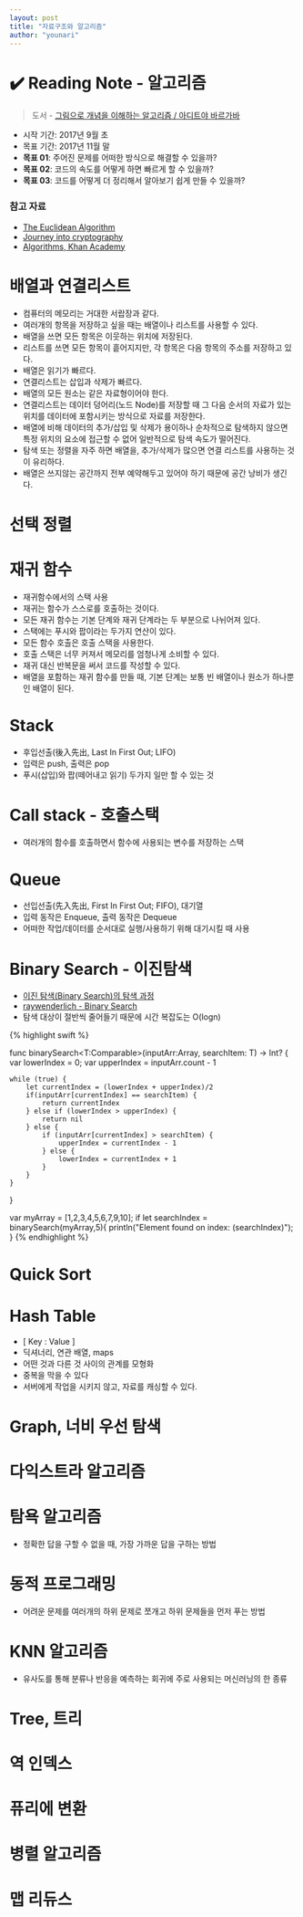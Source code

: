 ```yaml
---
layout: post
title: "자료구조와 알고리즘"
author: "younari"
---
```


# ✔️ Reading Note - 알고리즘
> 도서 - [그림으로 개념을 이해하는 알고리즘 / 아디트야 바르가바](http://www.kyobobook.co.kr/product/detailViewKor.laf?mallGb=KOR&ejkGb=KOR&barcode=9788968483547&orderClick=JAj)

- 시작 기간: 2017년 9월 초
- 목표 기간: 2017년 11월 말
- **목표 01**: 주어진 문제를 어떠한 방식으로 해결할 수 있을까?
- **목표 02**: 코드의 속도를 어떻게 하면 빠르게 할 수 있을까?
- **목표 03**: 코드를 어떻게 더 정리해서 알아보기 쉽게 만들 수 있을까?


### 참고 자료
- [The Euclidean Algorithm](https://www.khanacademy.org/computing/computer-science/cryptography/modarithmetic/a/the-euclidean-algorithm)
- [Journey into cryptography](https://www.khanacademy.org/computing/computer-science/cryptography)
- [Algorithms, Khan Academy](https://www.khanacademy.org/computing/computer-science/algorithms)

# 배열과 연결리스트
- 컴퓨터의 메모리는 거대한 서랍장과 같다.
- 여러개의 항목을 저장하고 싶을 때는 배열이나 리스트를 사용할 수 있다.
- 배열을 쓰면 모든 항목은 이웃하는 위치에 저장된다.
- 리스트를 쓰면 모든 항목이 흩어지지만, 각 항목은 다음 항목의 주소를 저장하고 있다.
- 배열은 읽기가 빠르다.
- 연결리스트는 삽입과 삭제가 빠르다.
- 배열의 모든 원소는 같은 자료형이어야 한다.
- 연결리스트는 데이터 덩어리(노드 Node)를 저장할 때 그 다음 순서의 자료가 있는 위치를 데이터에 포함시키는 방식으로 자료를 저장한다.
- 배열에 비해 데이터의 추가/삽입 및 삭제가 용이하나 순차적으로 탐색하지 않으면 특정 위치의 요소에 접근할 수 없어 일반적으로 탐색 속도가 떨어진다.
- 탐색 또는 정렬을 자주 하면 배열을, 추가/삭제가 많으면 연결 리스트를 사용하는 것이 유리하다. 
- 배열은 쓰지않는 공간까지 전부 예약해두고 있어야 하기 때문에 공간 낭비가 생긴다.

# 선택 정렬

# 재귀 함수
- 재귀함수에서의 스택 사용 
- 재귀는 함수가 스스로를 호출하는 것이다.
- 모든 재귀 함수는 기본 단계와 재귀 단계라는 두 부분으로 나뉘어져 있다.
- 스택에는 푸시와 팝이라는 두가지 연산이 있다.
- 모든 함수 호출은 호출 스택을 사용한다.
- 호출 스택은 너무 커져서 메모리를 엄청나게 소비할 수 있다.
- 재귀 대신 반복문을 써서 코드를 작성할 수 있다.
- 배열을 포함하는 재귀 함수를 만들 때, 기본 단계는 보통 빈 배열이나 원소가 하나뿐인 배열이 된다.

# Stack
- 후입선출(後入先出, Last In First Out; LIFO)
- 입력은 push, 출력은 pop
- 푸시(삽입)와 팝(떼어내고 읽기) 두가지 일만 할 수 있는 것

# Call stack - 호출스택
- 여러개의 함수를 호출하면서 함수에 사용되는 변수를 저장하는 스택

# Queue
- 선입선출(先入先出, First In First Out; FIFO), 대기열
- 입력 동작은 Enqueue, 출력 동작은 Dequeue
- 어떠한 작업/데이터를 순서대로 실행/사용하기 위해 대기시킬 때 사용

# Binary Search - 이진탐색
- [이진 탐색(Binary Search)의 탐색 과정](http://blog.eairship.kr/246)
- [raywenderlich - Binary Search](https://github.com/raywenderlich/swift-algorithm-club/tree/master/Binary%20Search)
- 탐색 대상이 절반씩 줄어들기 때문에 시간 복잡도는 O(logn)

{% highlight swift %}

func binarySearch<T:Comparable>(inputArr:Array<T>, searchItem: T) -> Int? {
    var lowerIndex = 0;
    var upperIndex = inputArr.count - 1

    while (true) {
        let currentIndex = (lowerIndex + upperIndex)/2
        if(inputArr[currentIndex] == searchItem) {
            return currentIndex
        } else if (lowerIndex > upperIndex) {
            return nil
        } else {
            if (inputArr[currentIndex] > searchItem) {
                upperIndex = currentIndex - 1
            } else {
                lowerIndex = currentIndex + 1
            }
        }
    }
}

var myArray = [1,2,3,4,5,6,7,9,10];
if let searchIndex = binarySearch(myArray,5){
    println("Element found on index: \(searchIndex)");
}
{% endhighlight %}

# Quick Sort

# Hash Table
- [ Key : Value ]
- 딕셔너리, 연관 배열, maps
- 어떤 것과 다른 것 사이의 관계를 모형화
- 중복을 막을 수 있다
- 서버에게 작업을 시키지 않고, 자료를 캐싱할 수 있다.


# Graph, 너비 우선 탐색

# 다익스트라 알고리즘

# 탐욕 알고리즘
- 정확한 답을 구할 수 없을 때, 가장 가까운 답을 구하는 방법


# 동적 프로그래밍
- 어려운 문제를 여러개의 하위 문제로 쪼개고 하위 문제들을 먼저 푸는 방법


# KNN 알고리즘
- 유사도를 통해 분류나 반응을 예측하는 회귀에 주로 사용되는 머신러닝의 한 종류

# Tree, 트리

# 역 인덱스

# 퓨리에 변환

# 병렬 알고리즘

# 맵 리듀스

